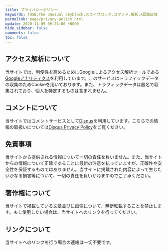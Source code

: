 ```yaml
---
title: プライバシーポリシー
keywords: TUSB,The Unusual Skyblock,スカイブロック,コマンド,解析,X回路区域
permalink: page/privacy-policy.html
update: 2020-11-09 09:21:00 +0000
hide_sidebar: false
comments: false
toc: false
---
```


## アクセス解析について

当サイトでは、利便性を高めるためにGoogleによるアクセス解析ツールである[Googleアナリティクス](https://marketingplatform.google.com/about/analytics/)を利用しています。このサービスはトラフィックデータの収集のためCookieを用いております。また、トラフィックデータは匿名で収集されており、個人を特定するものは含まれません。

## コメントについて

当サイトではコメントサービスとして[Disqus](https://disqus.com/)を利用しています。こちらでの情報の取扱いについては[Disqus Privacy Policy](https://help.disqus.com/en/articles/1717103-disqus-privacy-policy)をご覧ください。

## 免責事項

当サイトから提供される情報について一切の責任を負いません。また、当サイトからの情報について正確であることに最新の注意を払っていますが、正確性や安全性を保証するものではありません。当サイトに掲載された内容によって生じたいかなる損害等について、一切の責任を負いかねますのでご了承ください。

## 著作権について

当サイトで掲載している文章並びに画像について、無断転載することを禁止します。もし使用したい場合は、当サイトへのリンクを行ってください。

## リンクについて

当サイトへのリンクを行う場合の連絡は一切不要です。
